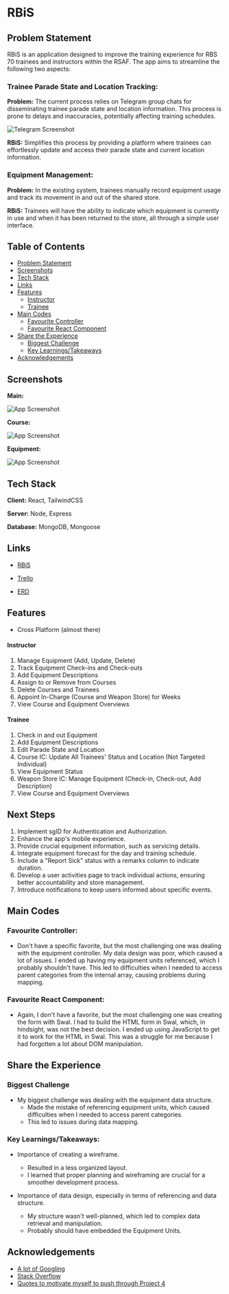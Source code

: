 # RBiS

## Problem Statement

RBiS is an application designed to improve the training experience for RBS 70 trainees and instructors within the RSAF. The app aims to streamline the following two aspects:

### Trainee Parade State and Location Tracking:

**Problem:** The current process relies on Telegram group chats for disseminating trainee parade state and location information. This process is prone to delays and inaccuracies, potentially affecting training schedules.

![Telegram Screenshot](/client/public/assets/telegram.jpeg)

**RBiS:** Simplifies this process by providing a platform where trainees can effortlessly update and access their parade state and current location information.

### Equipment Management:

**Problem:** In the existing system, trainees manually record equipment usage and track its movement in and out of the shared store.

**RBiS:** Trainees will have the ability to indicate which equipment is currently in use and when it has been returned to the store, all through a simple user interface.

## Table of Contents

- [Problem Statement](#problem-statement)
- [Screenshots](#screenshots)
- [Tech Stack](#tech-stack)
- [Links](#links)
- [Features](#features)
  - [Instructor](#instructor)
  - [Trainee](#trainee)
- [Main Codes](#main-codes)
  - [Favourite Controller](#favourite-controller)
  - [Favourite React Component](#favourite-react-component)
- [Share the Experience](#share-the-experience)
  - [Biggest Challenge](#biggest-challenge)
  - [Key Learnings/Takeaways](#key-learningstakeaways)
- [Acknowledgements](#acknowledgements)

## Screenshots

**Main:**

![App Screenshot](/client/public/assets/screenshotrbis1.jpeg)

**Course:**

![App Screenshot](/client/public/assets/screenshotrbis2.jpeg)

**Equipment:**

![App Screenshot](/client/public/assets/screenshotrbis3.jpeg)

## Tech Stack

**Client:** React, TailwindCSS

**Server:** Node, Express

**Database:** MongoDB, Mongoose

## Links

- [RBiS](https://rbis-app.onrender.com)

- [Trello](https://trello.com/b/zdQEvmtg/rbisstored-rbs)

- [ERD](https://lucid.app/lucidchart/69b7405d-8d68-4d45-9646-ee41d7367808/edit?view_items=LyeFk._RdPCk&invitationId=inv_e6e71243-2b61-4925-a2ad-ff1d1f6d0775)

## Features

- Cross Platform (almost there)

#### Instructor

1. Manage Equipment (Add, Update, Delete)
2. Track Equipment Check-ins and Check-outs
3. Add Equipment Descriptions
4. Assign to or Remove from Courses
5. Delete Courses and Trainees
6. Appoint In-Charge (Course and Weapon Store) for Weeks
7. View Course and Equipment Overviews

#### Trainee

1. Check in and out Equipment
2. Add Equipment Descriptions
3. Edit Parade State and Location
4. Course IC: Update All Trainees' Status and Location (Not Targeted Individual)
5. View Equipment Status
6. Weapon Store IC: Manage Equipment (Check-in, Check-out, Add Description)
7. View Course and Equipment Overviews

## Next Steps

1. Implement sgID for Authentication and Authorization.
2. Enhance the app's mobile experience.
3. Provide crucial equipment information, such as servicing details.
4. Integrate equipment forecast for the day and training schedule.
5. Include a "Report Sick" status with a remarks column to indicate duration.
6. Develop a user activities page to track individual actions, ensuring better accountability and store management.
7. Introduce notifications to keep users informed about specific events.

## Main Codes

### Favourite Controller:

- Don't have a specific favorite, but the most challenging one was dealing with the equipment controller. My data design was poor, which caused a lot of issues. I ended up having my equipment units referenced, which I probably shouldn't have. This led to difficulties when I needed to access parent categories from the internal array, causing problems during mapping.

### Favourite React Component:

- Again, I don't have a favorite, but the most challenging one was creating the form with Swal. I had to build the HTML form in Swal, which, in hindsight, was not the best decision. I ended up using JavaScript to get it to work for the HTML in Swal. This was a struggle for me because I had forgotten a lot about DOM manipulation.

## Share the Experience

### Biggest Challenge

- My biggest challenge was dealing with the equipment data structure.
  - Made the mistake of referencing equipment units, which caused difficulties when I needed to access parent categories.
  - This led to issues during data mapping.

### Key Learnings/Takeaways:

- Importance of creating a wireframe.

  - Resulted in a less organized layout.
  - I learned that proper planning and wireframing are crucial for a smoother development process.

- Importance of data design, especially in terms of referencing and data structure.
  - My structure wasn't well-planned, which led to complex data retrieval and manipulation.
  - Probably should have embedded the Equipment Units.

## Acknowledgements

- [A lot of Googling](https://google.com)
- [Stack Overflow](https://stackoverflow.com/)
- [Quotes to motivate myself to push through Project 4](https://www.countryliving.com/life/g32102614/never-give-up-quotes/)
